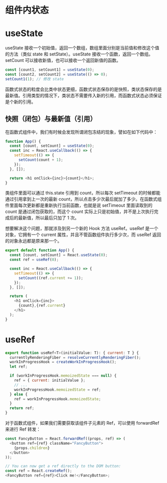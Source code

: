 # 组件内状态

# useState

useState 接收一个初始值，返回一个数组，数组里面分别是当前值和修改这个值的方法（类似 state 和 setState）。useState 接收一个函数，返回一个数组。setCount 可以接收新值，也可以接收一个返回新值的函数。

```ts
const [count1, setCount1] = useState(0);
const [count2, setCount2] = useState(() => 0);
setCount1(1); // 修改 state
```

函数式状态的粒度会比类中状态更细，函数式状态保存的是快照，类状态保存的是最新值。引用类型的情况下，类状态不需要传入新的引用，而函数式状态必须保证是个新的引用。

## 快照（闭包）与最新值（引用）

在函数式组件中，我们有时候会发现所谓闭包冻结的现象，譬如在如下代码中：

```ts
function App() {
  const [count, setCount] = useState(0);
  const inc = React.useCallback(() => {
    setTimeout(() => {
      setCount(count + 1);
    });
  }, []);

  return <h1 onClick={inc}>{count}</h1>;
}
```

类组件里面可以通过 this.state 引用到 count，所以每次 setTimeout 的时候都能通过引用拿到上一次的最新 count，所以点击多少次最后就加了多少。在函数式组件里面每次更新都是重新执行当前函数，也就是说 setTimeout 里面读取到的 count 是通过闭包获取的，而这个 count 实际上只是初始值，并不是上次执行完成后的最新值，所以最后只加了 1 次。

想要解决这个问题，那就涉及到另一个新的 Hook 方法 useRef。useRef 是一个对象，它拥有一个 current 属性，并且不管函数组件执行多少次，而 useRef 返回的对象永远都是原来那一个。

```ts
export default function App() {
  const [count, setCount] = React.useState(0);
  const ref = useRef(0);

  const inc = React.useCallback(() => {
    setTimeout(() => {
      setCount((ref.current += 1));
    });
  }, []);

  return (
    <h1 onClick={inc}>
      {count},{ref.current}
    </h1>
  );
}
```

# useRef

```js
export function useRef<T>(initialValue: T): { current: T } {
  currentlyRenderingFiber = resolveCurrentlyRenderingFiber();
  workInProgressHook = createWorkInProgressHook();
  let ref;

  if (workInProgressHook.memoizedState === null) {
    ref = { current: initialValue };
    // ...
    workInProgressHook.memoizedState = ref;
  } else {
    ref = workInProgressHook.memoizedState;
  }
  return ref;
}
```

对于函数式组件，如果我们需要获取该组件子元素的 Ref，可以使用 forwardRef 来进行 Ref 转发：

```js
const FancyButton = React.forwardRef((props, ref) => (
  <button ref={ref} className="FancyButton">
    {props.children}
  </button>
));

// You can now get a ref directly to the DOM button:
const ref = React.createRef();
<FancyButton ref={ref}>Click me!</FancyButton>;
```
